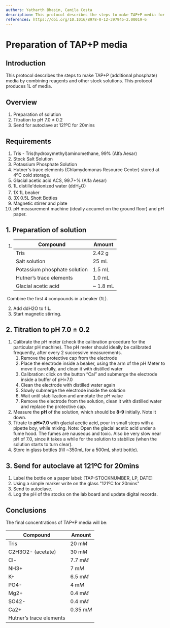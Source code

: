 ```yaml
---
authors: Yatharth Bhasin, Camila Costa
description: This protocol describes the steps to make TAP+P media for cell cultures.
references: https://doi.org/10.1016/B978-0-12-397945-2.00019-6
---
```


# Preparation of TAP+P media

## Introduction

This protocol describes the steps to make TAP+P (additional phosphate) media by combining reagents and other stock solutions. This protocol produces 1L of media.

## Overview

1. Preparation of solution
2. Titration to pH 7.0 $\pm$ 0.2
3. Send for autoclave at 121ºC for 20mins

## Requirements

1. Tris - Tris(hydroxymethyl)aminomethane, 99% (Alfa Aesar)
2. Stock Salt Solution
3. Potassium Phosphate Solution
4. Hutner's trace elements (Chlamydomonas Resource Center) stored at 4ºC cold storage.
5. Glacial acetic acid ACS, 99.7+% (Alfa Aesar)
6. 1L distille'deionized water (ddH$_2$O)
7. 1X 1L beaker
8. 3X 0.5L Shott Bottles
9. Magnetic stirrer and plate
10. pH measurement machine (ideally accumet on the ground floor) and pH paper.

## 1. Preparation of solution

1. | **Compound**                 | **Amount** |
	| ---------------------------- | ---------- |
	| Tris                         | 2.42 g     |
	| Salt solution                | 25 mL      |
	| Potassium phosphate solution | 1.5 mL     |
	| Hutner’s trace elements      | 1.0 mL     |
	| Glacial acetic acid          | ~ 1.8 mL   |

​	Combine the first 4 compounds in a beaker (1L).

2. Add ddH2O to **1 L**.
3. Start magnetic stirring.

## 2. Titration to pH 7.0 $\pm$ 0.2

1. Calibrate the pH meter (check the calibration procedure for the particular pH machine). The pH meter should ideally be calibrated frequently, after every 2 successive measurements.
	1. Remove the protective cap from the electrode
	2. Place the electrode inside a beaker, using the arm of the pH Meter to move it carefully, and clean it with distilled water
	3. Calibration: click on the button “Cal” and submerge the electrode inside a buffer of pH=7.0
	4. Clean the electrode with distilled water again
	5. Slowly submerge the electrode inside the solution
	6. Wait until stabilization and annotate the pH value
	7. Remove the electrode from the solution, clean it with distilled water and replace the protective cap.
2. Measure the **pH** of the solution, which should be **8-9** initially. Note it down.
3. Titrate to **pH=7.0** with glacial acetic acid, pour in small steps with a pipette boy, while mixing. 
	Note: Open the glacial acetic acid under a fume hood. The fumes are nauseous and toxic. Also be very slow near pH of 7.0, since it takes a while for the solution to stabilize (when the solution starts to turn clear).
4. Store in glass bottles (fill ~350mL for a 500mL shott bottle).

## 3. Send for autoclave at 121ºC for 20mins

1. Label the bottle on a paper label: [TAP-STOCKNUMBER, LP, DATE]
2. Using a simple marker write on the glass "121ºC for 20mins"
3. Send to autoclave.
4. Log the pH of the stocks on the lab board and update digital records.



## Conclusions

The final concentrations of TAP+P media will be:

| **Compound**            | **Amount** |
| ----------------------- | ---------- |
| Tris                    | 20 m*M*    |
| C2H3O2- (acetate)       | 30 m*M*    |
| Cl-                     | 7.7 m*M*   |
| NH3+                    | 7 m*M*     |
| K+                      | 6.5 m*M*   |
| PO4-                    | 4 m*M*     |
| Mg2+                    | 0.4 m*M*   |
| SO42-                   | 0.4 m*M*   |
| Ca2+                    | 0.35 m*M*  |
| Hutner’s trace elements |            |